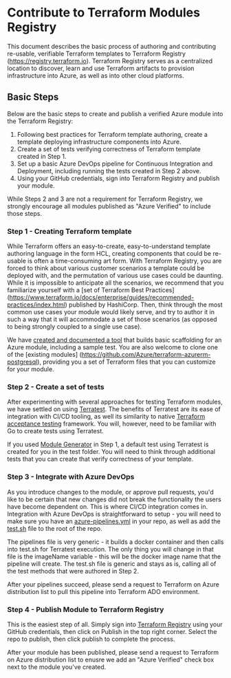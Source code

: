 # Contribute to Terraform Modules Registry
This document describes the basic process of authoring and contributing re-usable, verifiable Terraform templates to Terraform Registry (https://registry.terraform.io). Terraform Registry serves as a centralized location to discover, learn and use Terraform artifacts to provision infrastructure into Azure, as well as into other cloud platforms.

## Basic Steps
Below are the basic steps to create and publish a verified Azure module into the Terraform Registry:

1. Following best practices for Terraform template authoring, create a template deploying infrastructure components into Azure.
2. Create a set of tests verifying correctness of Terraform template created in Step 1.
3. Set up a basic Azure DevOps pipeline for Continuous Integration and Deployment, including running the tests created in Step 2 above.
4. Using your GitHub credentials, sign into Terraform Registry and publish your module.

While Steps 2 and 3 are not a requirement for Terraform Registry, we strongly encourage all modules published as "Azure Verified" to include those steps.

### Step 1 - Creating Terraform template 
While Terraform offers an easy-to-create, easy-to-understand template authoring language in the form HCL, creating components that could be re-usable is often a time-consuming art form. With Terraform Registry, you are forced to think about various customer scenarios a template could be deployed with, and the permutation of various use cases could be daunting. While it is impossible to anticipate all the scenarios, we recommend that you familiarize yourself with a [set of Terraform Best Practices] (https://www.terraform.io/docs/enterprise/guides/recommended-practices/index.html) published by HashiCorp. Then, think through the most common use cases your module would likely serve, and try to author it in such a way that it will accommodate a set of those scenarios (as opposed to being strongly coupled to a single use case).

We have [created and documented a tool](https://docs.microsoft.com/en-us/azure/terraform/terraform-vscode-module-generator) that builds basic scaffolding for an Azure module, including a sample test. You are also welcome to clone one of the [existing modules] (https://github.com/Azure/terraform-azurerm-postgresql), providing you a set of Terraform files that you can customize for your module. 

### Step 2 - Create a set of tests 
After experimenting with several approaches for testing Terraform modules, we have settled on using [Terratest](https://github.com/gruntwork-io/terratest). The benefits of Terratest are its ease of integration with CI/CD tooling, as well its similarity to native [Terraform acceptance testing](https://github.com/hashicorp/terraform/blob/master/.github/CONTRIBUTING.md#writing-an-acceptance-test) framework. You will, however, need to be familiar with Go to create tests using Terratest.

If you used [Module Generator](https://docs.microsoft.com/en-us/azure/terraform/terraform-vscode-module-generator) in Step 1, a default test using Terratest is created for you in the test folder. You will need to think through additional tests that you can create that verify correctness of your template.

### Step 3 - Integrate with Azure DevOps 
As you introduce changes to the module, or approve pull requests, you'd like to be certain that new changes did not break the functionality the users have become dependent on. This is where CI/CD integration comes in. Integration with Azure DevOps is straightforward to setup - you will need to make sure you have an [azure-pipelines.yml](https://github.com/Azure/terraform-azurerm-postgresql/blob/master/azure-pipelines.yml) in your repo, as well as add the [test.sh](https://github.com/Azure/terraform-azurerm-postgresql/blob/master/test.sh) file to the root of the repo. 

The pipelines file is very generic - it builds a docker container and then calls into test.sh for Terratest execution. The only thing you will change in that file is the imageName variable - this will be the docker image name that the pipeline will create. The test.sh file is generic and stays as is, calling all of the test methods that were authored in Step 2.

After your pipelines succeed, please send a request to Terraform on Azure distribution list to pull this pipeline into Terraform ADO environment.

### Step 4 - Publish Module to Terraform Registry
This is the easiest step of all. Simply sign into [Terraform Registry](https://registry.terraform.io) using your GitHub credentials, then click on Publish in the top right corner. Select the repo to publish, then click publish to complete the process.

After your module has been published, please send a request to Terraform on Azure distribution list to enusre we add an "Azure Verified" check box next to the module you've created.



